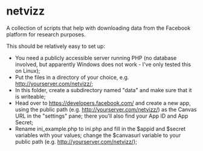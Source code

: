 # netvizz
A collection of scripts that help with downloading data from the Facebook platform for research purposes.

This should be relatively easy to set up:
- You need a publicly accessible server running PHP (no database involved, but apparently Windows does not work - I've only tested this on Linux);
- Put the files in a directory of your choice, e.g. http://yourserver.com/netvizz/;
- In this folder, create a subdirectory named "data" and make sure that it is writeable;
- Head over to https://developers.facebook.com/ and create a new app, using the public path (e.g. http://yourserver.com/netvizz/) as the Canvas URL in the "settings" pane; there you'll also find your App ID and App Secret;
- Rename ini_example.php to ini.php and fill in the $appid and $secret variables with your values; change the $canvasurl variable to your public path (e.g. http://yourserver.com/netvizz/);
